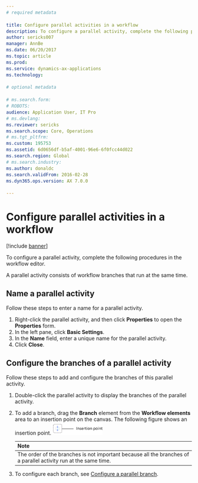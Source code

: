 ```yaml
---
# required metadata

title: Configure parallel activities in a workflow
description: To configure a parallel activity, complete the following procedures in the workflow editor.
author: sericks007
manager: AnnBe
ms.date: 06/20/2017
ms.topic: article
ms.prod: 
ms.service: dynamics-ax-applications
ms.technology: 

# optional metadata

# ms.search.form: 
# ROBOTS: 
audience: Application User, IT Pro
# ms.devlang: 
ms.reviewer: sericks
ms.search.scope: Core, Operations
# ms.tgt_pltfrm: 
ms.custom: 195753
ms.assetid: 6d0656df-b5af-4001-96e6-6f0fcc44d022
ms.search.region: Global
# ms.search.industry: 
ms.author: donaldc
ms.search.validFrom: 2016-02-28
ms.dyn365.ops.version: AX 7.0.0

---
```


# Configure parallel activities in a workflow

[!include [banner](../includes/banner.md)]

To configure a parallel activity, complete the following procedures in the workflow editor.

A parallel activity consists of workflow branches that run at the same time.

## Name a parallel activity
Follow these steps to enter a name for a parallel activity.
1.  Right-click the parallel activity, and then click **Properties** to open the **Properties** form.
2.  In the left pane, click **Basic Settings**.
3.  In the **Name** field, enter a unique name for the parallel activity.
4.  Click **Close**.

## Configure the branches of a parallel activity
Follow these steps to add and configure the branches of this parallel activity.
1. Double-click the parallel activity to display the branches of the parallel activity.
2. To add a branch, drag the **Branch** element from the **Workflow elements** area to an insertion point on the canvas. The following figure shows an insertion point.![Insertion point](./media/workflow_insertionpoint.gif)

   |                                              <strong>Note</strong>                                               |
   |------------------------------------------------------------------------------------------------------------------|
   | The order of the branches is not important because all the branches of a parallel activity run at the same time. |


3. To configure each branch, see [Configure a parallel branch](configure-parallel-branch-workflow.md).





